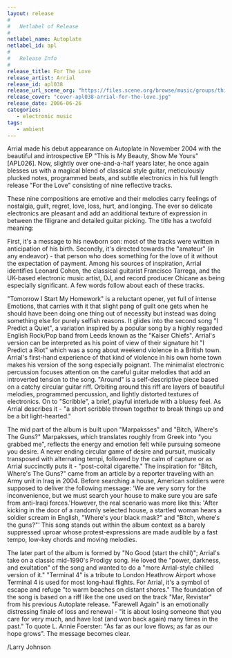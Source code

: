 ```yaml
---
layout: release
#
#   Netlabel of Release
#
netlabel_name: Autoplate
netlabel_id: apl
#
#   Release Info
#
release_title: For The Love
release_artist: Arrial
release_id: apl038
release_url_scene_org: "https://files.scene.org/browse/music/groups/thinner/autoplate/zip/"
release_cover: "cover-apl038-arrial-for-the-love.jpg"
release_date: 2006-06-26
categories:
   - electronic music
tags:
   - ambient
---
```

Arrial made his debut appearance on Autoplate in November 2004 with the beautiful and introspective EP "This is My Beauty, Show Me Yours" [APL026]. Now, slightly over one-and-a-half years later, he once again blesses us with a magical blend of classical style guitar, meticulously plucked notes, programmed beats, and subtle electronics in his full length release "For the Love" consisting of nine reflective tracks.

These nine compositions are emotive and their melodies carry feelings of nostalgia, guilt, regret, love, loss, hurt, and longing. The ever so delicate electronics are pleasant and add an additional texture of expression in between the filigrane and detailed guitar picking. The title has a twofold meaning:

First, it's a message to his newborn son: most of the tracks were written in anticipation of his birth. Secondly, it's directed towards the "amateur" (in any endeavor) - that person who does something for the love of it without the expectation of payment. Among his sources of inspiration, Arrial identifies Leonard Cohen, the classical guitarist Francisco Tarrega, and the UK-based electronic music artist, DJ, and record producer Chicane as being especially significant. A few words follow about each of these tracks.

"Tomorrow I Start My Homework" is a reluctant opener, yet full of intense Emotions, that carries with it that slight pang of guilt one gets when he should have been doing one thing out of necessity but instead was doing something else for purely selfish reasons. It glides into the second song "I Predict a Quiet", a variation inspired by a popular song by a highly regarded English Rock/Pop band from Leeds known as the "Kaiser Chiefs". Arrial's version can be interpreted as his point of view of their signature hit "I Predict a Riot" which was a song about weekend violence in a British town. Arrial's first-hand experience of that kind of violence in his own home town makes his version of the song especially poignant. The minimalist electronic percussion focuses attention on the careful guitar melodies that add an introverted tension to the song. "Around" is a self-descriptive piece based on a catchy circular guitar riff. Orbiting around this riff are layers of beautiful melodies, programmed percussion, and lightly distorted textures of electronics. On to "Scribble", a brief, playful interlude with a bluesy feel. As Arrial describes it - "a short scribble thrown together to break things up and be a bit light-hearted."

The mid part of the album is built upon "Marpaksses" and "Bitch, Where's The Guns?" Marpaksses, which translates roughly from Greek into "you grabbed me", reflects the energy and emotion felt while pursuing someone you desire. A never ending circular game of desire and pursuit, musically transposed with alternating tempi, followed by the calm of capture or as Arrial succinctly puts it - "post-coital cigarette." The inspiration for "Bitch, Where's The Guns?" came from an article by a reporter traveling with an Army unit in Iraq in 2004. Before searching a house, American soldiers were supposed to deliver the following message: 'We are very sorry for the inconvenience, but we must search your house to make sure you are safe from anti-Iraqi forces.'However, the real scenario was more like this: 'After kicking in the door of a randomly selected house, a startled woman hears a soldier scream in English, "Where's your black mask?" and "Bitch, where's the guns?"' This song stands out within the album context as a barely suppressed uproar whose protest-expressions are made audible by a fast tempo, low-key chords and moving melodies.

The later part of the album is formed by "No Good (start the chill)"; Arrial's take on a classic mid-1990's Prodigy song. He loved the "power, darkness, and exultation" of the song and wanted to do a "more Arrial-style chilled version of it." "Terminal 4" is a tribute to London Heathrow Airport whose Terminal 4 is used for most long-haul flights. For Arrial, it's a symbol of escape and refuge "to warm beaches on distant shores." The foundation of the song is based on a riff like the one used on the track "Mar, Revistar" from his previous Autoplate release. "Farewell Again" is an emotionally distressing finale of loss and renewal - "it is about losing someone that you care for very much, and have lost (and won back again) many times in the past." To quote L. Annie Foerster: "As far as our love flows; as far as our hope grows". The message becomes clear.

/Larry Johnson